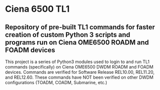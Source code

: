 # Ciena 6500 TL1
## Repository of pre-built TL1 commands for faster creation of custom Python 3 scripts and programs run on Ciena OME6500 ROADM and FOADM devices

This project is a series of Python3 modules used to login to and run TL1 commands (specifically) on Ciena OME6500 DWDM ROADM and FOADM devices. Commands are verified for Software Release REL10.00, REL11.20, and REL12.60. These commands have NOT been verified on other DWDM configurations (TOADM, COADM, Submarine, etc.)
